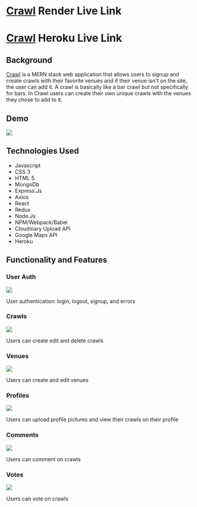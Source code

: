 # [Crawl](https://crawl-w52w.onrender.com) Render Live Link
# [Crawl](https://socialcrawl.herokuapp.com) Heroku Live Link
## Background 

[Crawl](https://socialcrawl.herokuapp.com) is a MERN stack web application that allows users to signup and create crawls with their favorite venues and if their
venue isn't on the site, the user can add it. A crawl is basically like a bar crawl but not specifically for bars. In Crawl users can create their own unique crawls 
with the venues they chose to add to it.

## Demo
![](https://media.giphy.com/media/SM1kjjui4VTOESPbMn/giphy.gif)

## Technologies Used

  * Javascript
  * CSS 3
  * HTML 5
  * MongoDb
  * Express.Js
  * Axios
  * React
  * Redux
  * Node.Js
  * NPM/Webpack/Babel
  * Cloudinary Upload API
  * Google Maps API
  * Heroku


## Functionality and Features

### User Auth 
![](https://media.giphy.com/media/Ay8z5ihXSyQetr41DM/giphy.gif)

User authentication: login, logout, signup, and errors


### Crawls
![](https://media.giphy.com/media/XLi8eqY0o4IK3KSLMN/giphy.gif)

Users can create edit and delete crawls 

### Venues
![](https://media.giphy.com/media/Zr3aslyy6lSe8xWT6E/giphy.gif)

Users can create and edit venues


### Profiles
![](https://media.giphy.com/media/zPw0SjwjoX6EalTxwi/giphy.gif)

Users can upload profile pictures and view their crawls on their profile


### Comments
![](https://media.giphy.com/media/40VHUEzEI6GUmPz8cX/giphy.gif)

Users can comment on crawls

### Votes
![](https://media.giphy.com/media/eG4d01EtD5rPTh2sr2/giphy.gif)

Users can vote on crawls

